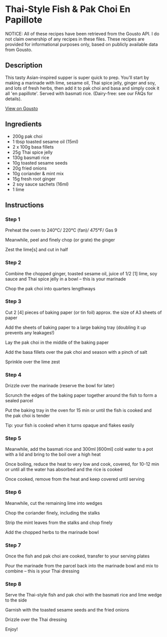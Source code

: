 # Thai-Style Fish & Pak Choi En Papillote

NOTICE: All of these recipes have been retrieved from the Gousto API. I do not claim ownership of any recipes in these files. These recipes are provided for informational purposes only, based on publicly available data from Gousto.

## Description

This tasty Asian-inspired supper is super quick to prep. You'll start by making a marinade with lime, sesame oil, Thai spice jelly, ginger and soy, and lots of fresh herbs, then add it to pak choi and basa and simply cook it all 'en papillote'. Served with basmati rice. (Dairy-free: see our FAQs for details).

[View on Gousto](https://www.gousto.co.uk/recipes/cookbook/thai-style-fish-pak-choi-en-papillote)

## Ingredients

- 200g pak choi
- 1 tbsp toasted sesame oil (15ml)
- 2 x 100g basa fillets
- 25g Thai spice jelly
- 130g basmati rice
- 10g toasted sesame seeds
- 20g fried onions
- 10g coriander & mint mix
- 15g fresh root ginger
- 2 soy sauce sachets (16ml)
- 1 lime

## Instructions


### Step 1

Preheat the oven to 240°C/ 220°C (fan)/ 475°F/ Gas 9


Meanwhile, peel and finely chop (or grate) the ginger


Zest the lime<span class="text-danger">[s]</span> and cut in half


### Step 2

Combine the chopped ginger, toasted sesame oil, juice of 1/2 <span class="text-danger">[1]</span> lime, soy sauce and Thai spice jelly in a bowl – this is your marinade 


Chop the pak choi into quarters lengthways


### Step 3

Cut 2<span class="text-danger"> [4] </span>pieces of baking paper (or tin foil) approx. the size of A3 sheets of paper


Add the sheets of baking paper to a large baking tray (doubling it up prevents any leakages!) 


Lay the pak choi in the middle of the baking paper


Add the basa fillets over the pak choi and season with a pinch of salt 


Sprinkle over the lime zest


### Step 4

Drizzle over the marinade (reserve the bowl for later)


Scrunch the edges of the baking paper together around the fish to form a sealed parcel


Put the baking tray in the oven for 15 min or until the fish is cooked and the pak choi is tender


Tip: your fish is cooked when it turns opaque and flakes easily


### Step 5

Meanwhile, add the basmati rice and 300ml<span class="text-danger"> [600ml]</span> cold water to a pot with a lid and bring to the boil over a high heat


Once boiling, reduce the heat to very low and cook, covered, for 10-12 min or until all the water has absorbed and the rice is cooked


Once cooked, remove from the heat and keep covered until serving


### Step 6

Meanwhile, cut the remaining lime into wedges


Chop the coriander finely, including the stalks 


Strip the mint leaves from the stalks and chop finely 


Add the chopped herbs to the marinade bowl


### Step 7

Once the fish and pak choi are cooked, transfer to your serving plates


Pour the marinade from the parcel back into the marinade bowl and mix to combine – this is your Thai dressing

### Step 8

Serve the T<span class="text-highlight">hai-style fish</span> and pak choi with the basmati rice and lime wedge to the side


Garnish with the toasted sesame seeds and the fried onions


Drizzle over the Thai dressing


Enjoy!

